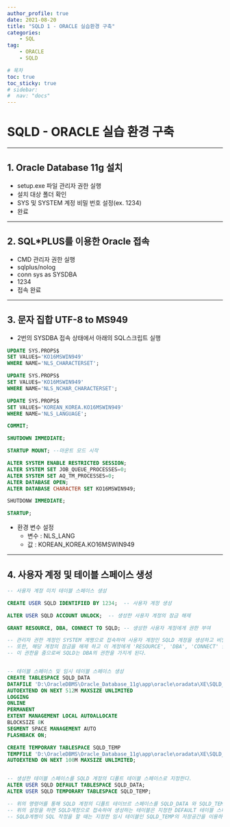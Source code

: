 ```yaml
---
author_profile: true
date: 2021-08-20
title: "SQLD 1 - ORACLE 실습환경 구축"
categories: 
    - SQL
tag: 
    - ORACLE
    - SQLD

# 목차
toc: true  
toc_sticky: true 
# sidebar:
#  nav: "docs"
---
```


# SQLD - ORACLE 실습 환경 구축

---

## 1. Oracle Database 11g 설치

- setup.exe 파일 관리자 권한 실행
- 설치 대상 폴더 확인
- SYS 및 SYSTEM 계정 비밀 번호 설정(ex. 1234)
- 완료

---

## 2. SQL*PLUS를 이용한 Oracle 접속

- CMD 관리자 권한 실행
- sqlplus/nolog
- conn sys as SYSDBA
- 1234
- 접속 완료

---

## 3. 문자 집합 UTF-8 to MS949

- 2번의 SYSDBA 접속 상태에서 아래의 SQL스크립트 실행
```SQL
UPDATE SYS.PROPS$
SET VALUE$='KO16MSWIN949'
WHERE NAME='NLS_CHARACTERSET';

UPDATE SYS.PROPS$
SET VALUE$='KO16MSWIN949'
WHERE NAME='NLS_NCHAR_CHARACTERSET';

UPDATE SYS.PROPS$
SET VALUE$='KOREAN_KOREA.KO16MSWIN949'
WHERE NAME='NLS_LANGUAGE';

COMMIT;

SHUTDOWN IMMEDIATE;

STARTUP MOUNT; --마운트 모드 시작

ALTER SYSTEM ENABLE RESTRICTED SESSION;
ALTER SYSTEM SET JOB_QUEUE_PROCESSES=0;
ALTER SYSTEM SET AQ_TM_PROCESSES=0;
ALTER DATABASE OPEN;
ALTER DATABASE CHARACTER SET KO16MSWIN949;

SHUTDONW IMMEDIATE;

STARTUP;

```

- 환경 변수 설정 
  - 변수 : NLS_LANG
  - 값 : KOREAN_KOREA.KO16MSWIN949
  

---
## 4. 사용자 계정 및 테이블 스페이스 생성

```sql
-- 사용자 계정 미치 테이블 스페이스 생성

CREATE USER SQLD IDENTIFIED BY 1234;  -- 사용자 계정 생성

ALTER USER SQLD ACCOUNT UNLOCK;  -- 생성한 사용자 계정의 잠금 해제

GRANT RESOURCE, DBA, CONNECT TO SQLD; -- 생성한 사용자 계정에게 권한 부여

-- 관리자 권한 계정인 SYSTEM 계쩡으로 접속하여 사용자 계정인 SQLD 계정을 생성하고 비밀번호는 1234로 설정합니다. 
-- 또한, 해당 계정의 잠금을 해제 하고 이 계정에게 'RESOURCE', 'DBA', 'CONNECT' 권한을 준다. 
-- 이 권한을 줌으로써 SQLD는 DBA의 권한을 가지게 된다.


-- 테이블 스페이스 및 임시 테이블 스페이스 생성
CREATE TABLESPACE SQLD_DATA
DATAFILE 'D:\OracleDBMS\Oracle_Database_11g\app\oracle\oradata\XE\SQLD_DATA.DBF' SIZE 4G
AUTOEXTEND ON NEXT 512M MAXSIZE UNLIMITED
LOGGING
ONLINE
PERMANENT
EXTENT MANAGEMENT LOCAL AUTOALLOCATE
BLOCKSIZE 8K
SEGMENT SPACE MANAGEMENT AUTO
FLASHBACK ON;

CREATE TEMPORARY TABLESPACE SQLD_TEMP
TEMPFILE 'D:\OracleDBMS\Oracle_Database_11g\app\oracle\oradata\XE\SQLD_TEMP.DBF' SIZE 1G
AUTOEXTEND ON NEXT 100M MAXSIZE UNLIMITED;


-- 생성한 테이블 스페이스를 SQLD 계정의 디폴트 테이블 스페이스로 지정한다.
ALTER USER SQLD DEFAULT TABLESPACE SQLD_DATA;
ALTER USER SQLD TEMPORARY TABLESPACE SQLD_TEMP;

-- 위의 명령어를 통해 SQLD 계정의 디폴트 테이브르 스페이스를 SQLD_DATA 와 SQLD_TEMP로 지정한다. 
-- 위의 설정을 하면 SQLD계정으로 접속하여 생성하는 테이블은 지정한 DEFAULT 테이블 스페이스인 SQLD_DATA내에 생성되고
-- SQLD계쩡이 SQL 작정을 할 때는 지정한 임시 테이블인 SQLD_TEMP의 저장공간을 이용하게 된다.
```
